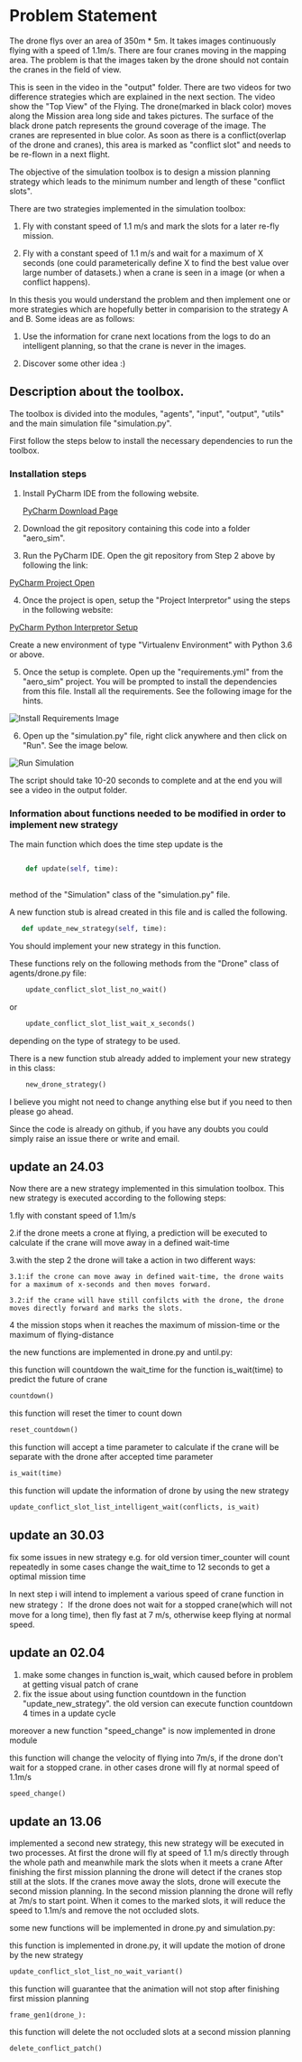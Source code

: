 # Problem Statement
The drone flys over an area of 350m * 5m. It takes images continuously flying with a speed of 1.1m/s.
There are four cranes moving in the mapping area. The problem is that the images taken by the drone should 
not contain the cranes in the field of view.

This is seen in the video in the "output" folder. There are two videos for two difference strategies which are
explained in the next section. The video show the "Top View" of the Flying. The drone(marked in black color) 
moves along the Mission area long side and takes pictures. The surface of the black drone patch represents the 
ground coverage of the image. The cranes are represented in blue color. As soon as there is a conflict(overlap of 
the drone and cranes), this area is marked as "conflict slot" and needs to be re-flown in a next flight.

The objective of the simulation toolbox is to design a mission planning strategy which leads to the minimum number
and length of these "conflict slots".

There are two strategies implemented in the simulation toolbox:

1. Fly with constant speed of 1.1 m/s and mark the slots for a later re-fly mission.

2. Fly with a constant speed of 1.1 m/s and wait for a maximum of X seconds (one could parameterically define X to find the best value 
over large number of datasets.) when a crane is seen in a image (or when a conflict happens). 

In this thesis you would understand the problem and then implement one or more strategies which are hopefully better 
in comparision to the strategy A and B. Some ideas are as follows:

1. Use the information for crane next locations from the logs to do an intelligent planning, so that the crane is 
never in the images. 

2. Discover some other idea :)


## Description about the toolbox.
The toolbox is divided into the modules, "agents", "input", "output", "utils" and the main simulation file 
"simulation.py". 

First follow the steps below to install the necessary dependencies to run the toolbox.
### Installation steps
1. Install PyCharm IDE from the following website.

    [PyCharm Download Page](https://www.jetbrains.com/pycharm/download/#section=windows)

2. Download the git repository containing this code into a folder "aero_sim".

3. Run the PyCharm IDE. Open the git repository from Step 2 above by following the link:

[PyCharm Project Open](https://www.jetbrains.com/help/pycharm/opening-reopening-and-closing-projects.html#opening_projects)

4. Once the project is open, setup the "Project Interpretor" using the steps in the following website:

[PyCharm Python Interpretor Setup](https://www.jetbrains.com/help/pycharm/configuring-python-interpreter.html#add_new_project_interpreter)

Create a new environment of type "Virtualenv Environment" with Python 3.6 or above. 

5. Once the setup is complete. Open up the "requirements.yml" from the "aero_sim" project. You will be prompted to install
the dependencies from this file. Install all the requirements. See the following image for the hints.

![Install Requirements Image](./images/install_requirements.PNG?raw=true)

6. Open up the "simulation.py" file, right click anywhere and then click on "Run". See the image below. 

![Run Simulation](./images/run_simulation.png?raw=true)

The script should take 10-20 seconds to complete and at the end you will see a video in the output folder.

### Information about functions needed to be modified in order to implement new strategy

The main function which does the time step update is the 
````python

    def update(self, time):
        
````
 method of the "Simulation" class of the "simulation.py" file.
 
 A new function stub is alread created in this file and is called the following.
 ````python
    def update_new_strategy(self, time):
````
You should implement your new strategy in this function.

These functions rely on the following methods from the "Drone" class of agents/drone.py file:

````python
    update_conflict_slot_list_no_wait()
````
or

````python
    update_conflict_slot_list_wait_x_seconds()
````

depending on the type of strategy to be used.

There is a new function stub already added to implement your new strategy in this class:

````python
    new_drone_strategy()
````

I believe you might not need to change anything else but if you need to then please go ahead. 

Since the code is already on github, if you have any doubts you could simply raise an issue there or 
write and email. 

## update an 24.03
Now there are a new strategy implemented in this simulation toolbox. This new strategy is executed according to the following steps:

1.fly with constant speed of 1.1m/s

2.if the drone meets a crone at flying, a prediction will be executed to calculate if the crane will move away in a defined wait-time

3.with the step 2 the drone will take a action in two different ways:

    3.1:if the crone can move away in defined wait-time, the drone waits for a maximum of x-seconds and then moves forward.
    
    3.2:if the crane will have still confilcts with the drone, the drone moves directly forward and marks the slots.
4 the mission stops when it reaches the maximum of mission-time or the maximum of flying-distance 

    
the new functions are implemented in drone.py and until.py:

this function will countdown the wait_time for the function is_wait(time) to predict the future of crane
````python
countdown()
````
this function will reset the timer to count down
````python
reset_countdown()
````
this function will accept a time parameter to calculate if the crane will be separate with the drone after accepted time parameter
````python
is_wait(time)
````
this function will update the information of drone by using the new strategy    
````python
update_conflict_slot_list_intelligent_wait(conflicts, is_wait)
````
## update an 30.03

fix some issues in new strategy e.g. for old version timer_counter will count repeatedly in some cases 
change the wait_time to 12 seconds to get a optimal mission time

In next step i will intend to implement a various speed of crane function in new strategy：
If the drone does not wait for a stopped crane(which will not move for a long time), then fly fast at 7 m/s, otherwise keep flying at normal speed. 

## update an 02.04

1. make some changes in function is_wait, which caused before in problem at getting visual patch of crane 
2. fix the issue about using function countdown in the function "update_new_strategy". the old version can execute function countdown 4 times in a update cycle

moreover a new function "speed_change" is now implemented in drone module 

this function will change the velocity of flying into 7m/s, if the drone don't wait for a stopped crane. in other cases drone will fly at normal speed of 1.1m/s
```python
speed_change()
```

## update an 13.06
implemented a second new strategy, this new strategy will be executed in two processes.
At first the drone will fly at speed of 1.1 m/s directly through the whole path and meanwhile mark the slots when it meets a crane
After finishing the first mission planning the drone will detect if the cranes stop still at the slots. If the cranes move away the slots, drone will
execute the second mission planning. In the second mission planning the drone will refly at 7m/s to start point. When it comes to the marked slots, it will reduce 
the speed to 1.1m/s and remove the not occluded slots. 

some new functions will be implemented in drone.py and simulation.py:

this function is implemented in drone.py, it will update the motion of drone by the new strategy
````python
update_conflict_slot_list_no_wait_variant()
````
this function will guarantee that the animation will not stop after finishing first mission planning
````
frame_gen1(drone_):
````
this function will delete the not occluded slots at a second mission planning
````
delete_conflict_patch()
````